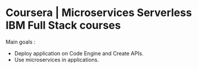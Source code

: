# Coursera | Microservices Serverless IBM Full Stack courses

Main goals :

- Deploy application on Code Engine and Create APIs.
- Use microservices in applications.
